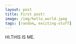 ```yaml
---
layout: post
title: First post!
image: /img/hello_world.jpeg
tags: [random, exciting-stuff]
---
```


HI.THIS IS ME.
